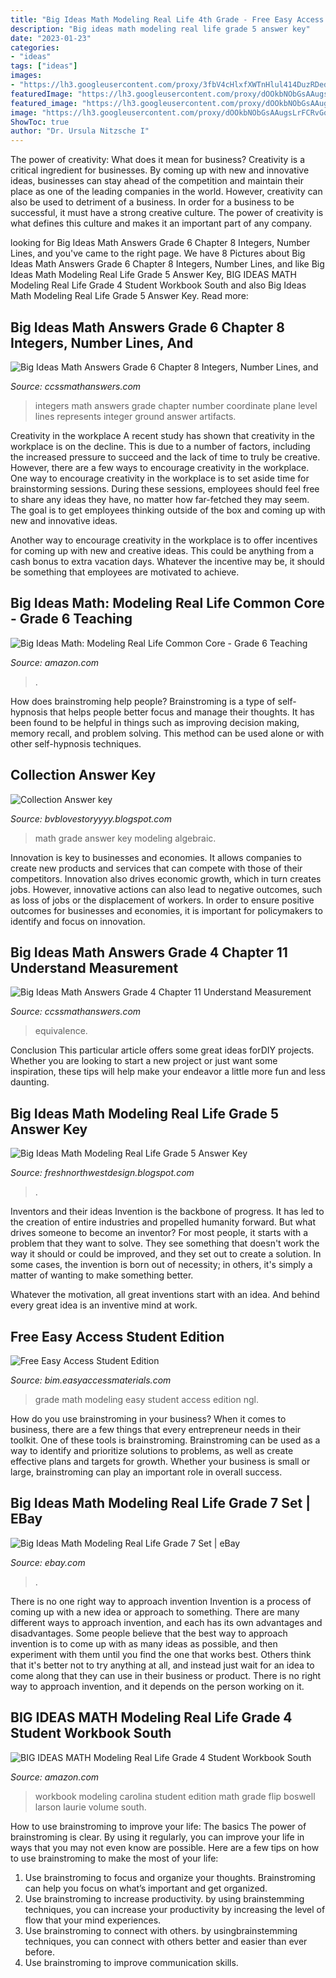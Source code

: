 ```yaml
---
title: "Big Ideas Math Modeling Real Life 4th Grade - Free Easy Access Student Edition"
description: "Big ideas math modeling real life grade 5 answer key"
date: "2023-01-23"
categories:
- "ideas"
tags: ["ideas"]
images:
- "https://lh3.googleusercontent.com/proxy/3fbV4cHlxfXWTnHlul414DuzRDedyzY86xDZMcoOp1Z__DY-ltdQG8Ea9m9YgpltSyQJ0I8X3__BNExTxmHy4hH0BSNy6y0mv5ECfFV_gKYThNfqHXgQQcsS1b1D3293j3vX-xjo8IU5"
featuredImage: "https://lh3.googleusercontent.com/proxy/dOOkbNObGsAAugsLrFCRvGqH70uuO_-j3lKVELUMM_WgwVCe_85fn9xp1HPrI4fCjeiJzzNhL0Kcg0Aqx6_DEuKY2zTowsDyyF8tmMtpOXCAsCaTEH5JQdhn=w1200-h630-p-k-no-nu"
featured_image: "https://lh3.googleusercontent.com/proxy/dOOkbNObGsAAugsLrFCRvGqH70uuO_-j3lKVELUMM_WgwVCe_85fn9xp1HPrI4fCjeiJzzNhL0Kcg0Aqx6_DEuKY2zTowsDyyF8tmMtpOXCAsCaTEH5JQdhn=w1200-h630-p-k-no-nu"
image: "https://lh3.googleusercontent.com/proxy/dOOkbNObGsAAugsLrFCRvGqH70uuO_-j3lKVELUMM_WgwVCe_85fn9xp1HPrI4fCjeiJzzNhL0Kcg0Aqx6_DEuKY2zTowsDyyF8tmMtpOXCAsCaTEH5JQdhn=w1200-h630-p-k-no-nu"
ShowToc: true
author: "Dr. Ursula Nitzsche I"
---
```



The power of creativity: What does it mean for business?
Creativity is a critical ingredient for businesses. By coming up with new and innovative ideas, businesses can stay ahead of the competition and maintain their place as one of the leading companies in the world. However, creativity can also be used to detriment of a business. In order for a business to be successful, it must have a strong creative culture. The power of creativity is what defines this culture and makes it an important part of any company.

	

		
looking for Big Ideas Math Answers Grade 6 Chapter 8 Integers, Number Lines, and you've came to the right page. We have 8 Pictures about Big Ideas Math Answers Grade 6 Chapter 8 Integers, Number Lines, and like Big Ideas Math Modeling Real Life Grade 5 Answer Key, BIG IDEAS MATH Modeling Real Life Grade 4 Student Workbook South and also Big Ideas Math Modeling Real Life Grade 5 Answer Key. Read more:
		
    
## Big Ideas Math Answers Grade 6 Chapter 8 Integers, Number Lines, And

<img loading=lazy src="https://ccssmathanswers.com/wp-content/uploads/2021/01/Big-Ideas-Math-Answers-6th-Grade-Chapter-8-Integers-Number-Lines-and-the-Coordinate-Plane-8.2-19.png" onerror="this.onerror=null;this.src='https://tse1.mm.bing.net/th?id=OIP.p4Y_gwS5B639AAcq7gy4JAAAAA&amp;pid=15.1';" alt="Big Ideas Math Answers Grade 6 Chapter 8 Integers, Number Lines, and">

_Source: ccssmathanswers.com_

>integers math answers grade chapter number coordinate plane level lines represents integer ground answer artifacts. 

	

Creativity in the workplace
A recent study has shown that creativity in the workplace is on the decline. This is due to a number of factors, including the increased pressure to succeed and the lack of time to truly be creative. However, there are a few ways to encourage creativity in the workplace.
One way to encourage creativity in the workplace is to set aside time for brainstorming sessions. During these sessions, employees should feel free to share any ideas they have, no matter how far-fetched they may seem. The goal is to get employees thinking outside of the box and coming up with new and innovative ideas.

Another way to encourage creativity in the workplace is to offer incentives for coming up with new and creative ideas. This could be anything from a cash bonus to extra vacation days. Whatever the incentive may be, it should be something that employees are motivated to achieve.

    
## Big Ideas Math: Modeling Real Life Common Core - Grade 6 Teaching

<img loading=lazy src="https://images-na.ssl-images-amazon.com/images/I/51vGM2sMt6L._SX218_BO1,204,203,200_QL40_ML2_.jpg" onerror="this.onerror=null;this.src='https://tse3.mm.bing.net/th?id=OIP.f5z-n4TKvtBqgEp0m5KZAgAAAA&amp;pid=15.1';" alt="Big Ideas Math: Modeling Real Life Common Core - Grade 6 Teaching">

_Source: amazon.com_

>. 

	

How does brainstroming help people?
Brainstroming is a type of self-hypnosis that helps people better focus and manage their thoughts. It has been found to be helpful in things such as improving decision making, memory recall, and problem solving. This method can be used alone or with other self-hypnosis techniques.

    
## Collection Answer Key

<img loading=lazy src="https://lh3.googleusercontent.com/proxy/3fbV4cHlxfXWTnHlul414DuzRDedyzY86xDZMcoOp1Z__DY-ltdQG8Ea9m9YgpltSyQJ0I8X3__BNExTxmHy4hH0BSNy6y0mv5ECfFV_gKYThNfqHXgQQcsS1b1D3293j3vX-xjo8IU5" onerror="this.onerror=null;this.src='https://tse3.mm.bing.net/th?id=OIP.3xHI3D5cjQ1LutaeD307-AAAAA&amp;pid=15.1';" alt="Collection Answer key">

_Source: bvblovestoryyyy.blogspot.com_

>math grade answer key modeling algebraic. 

	

Innovation is key to businesses and economies. It allows companies to create new products and services that can compete with those of their competitors. Innovation also drives economic growth, which in turn creates jobs. However, innovative actions can also lead to negative outcomes, such as loss of jobs or the displacement of workers. In order to ensure positive outcomes for businesses and economies, it is important for policymakers to identify and focus on innovation.

    
## Big Ideas Math Answers Grade 4 Chapter 11 Understand Measurement

<img loading=lazy src="https://ccssmathanswers.com/wp-content/uploads/2020/12/Big-Ideas-Math-Answers-Grade-4-Chapter-11-Understand-Measurement-Equivalence-11.3-3-300x246.png" onerror="this.onerror=null;this.src='https://tse3.mm.bing.net/th?id=OIP.SsUJy1Id1AQ8z-jAVPRh-QAAAA&amp;pid=15.1';" alt="Big Ideas Math Answers Grade 4 Chapter 11 Understand Measurement">

_Source: ccssmathanswers.com_

>equivalence. 

	

Conclusion
This particular article offers some great ideas forDIY projects. Whether you are looking to start a new project or just want some inspiration, these tips will help make your endeavor a little more fun and less daunting.

    
## Big Ideas Math Modeling Real Life Grade 5 Answer Key

<img loading=lazy src="https://lh3.googleusercontent.com/proxy/dOOkbNObGsAAugsLrFCRvGqH70uuO_-j3lKVELUMM_WgwVCe_85fn9xp1HPrI4fCjeiJzzNhL0Kcg0Aqx6_DEuKY2zTowsDyyF8tmMtpOXCAsCaTEH5JQdhn=w1200-h630-p-k-no-nu" onerror="this.onerror=null;this.src='https://tse3.mm.bing.net/th?id=OIP.RBnA6o9nwpD9ZcgSko-BEAHaIC&amp;pid=15.1';" alt="Big Ideas Math Modeling Real Life Grade 5 Answer Key">

_Source: freshnorthwestdesign.blogspot.com_

>. 

	

Inventors and their ideas
Invention is the backbone of progress. It has led to the creation of entire industries and propelled humanity forward. But what drives someone to become an inventor?
For most people, it starts with a problem that they want to solve. They see something that doesn't work the way it should or could be improved, and they set out to create a solution. In some cases, the invention is born out of necessity; in others, it's simply a matter of wanting to make something better.

Whatever the motivation, all great inventions start with an idea. And behind every great idea is an inventive mind at work.

    
## Free Easy Access Student Edition

<img loading=lazy src="https://www.bigideasmath.com/uploads/images/book_covers/mrl2019/mrl_g8_blue.jpg" onerror="this.onerror=null;this.src='https://tse1.mm.bing.net/th?id=OIP.KKflZ7SyliOTt-Dm7JhfOAAAAA&amp;pid=15.1';" alt="Free Easy Access Student Edition">

_Source: bim.easyaccessmaterials.com_

>grade math modeling easy student access edition ngl. 

	

How do you use brainstroming in your business?
When it comes to business, there are a few things that every entrepreneur needs in their toolkit. One of these tools is brainstroming. Brainstroming can be used as a way to identify and prioritize solutions to problems, as well as create effective plans and targets for growth. Whether your business is small or large, brainstroming can play an important role in overall success.

    
## Big Ideas Math Modeling Real Life Grade 7 Set | EBay

<img loading=lazy src="https://i.ebayimg.com/images/g/SzoAAOSwMqtgxtV9/s-l400.jpg" onerror="this.onerror=null;this.src='https://tse4.mm.bing.net/th?id=OIP.ZfmyNMPqUKbcyBJb3V_zewAAAA&amp;pid=15.1';" alt="Big Ideas Math Modeling Real Life Grade 7 Set | eBay">

_Source: ebay.com_

>. 

	

There is no one right way to approach invention
Invention is a process of coming up with a new idea or approach to something. There are many different ways to approach invention, and each has its own advantages and disadvantages. Some people believe that the best way to approach invention is to come up with as many ideas as possible, and then experiment with them until you find the one that works best. Others think that it's better not to try anything at all, and instead just wait for an idea to come along that they can use in their business or product. There is no right way to approach invention, and it depends on the person working on it.

    
## BIG IDEAS MATH Modeling Real Life Grade 4 Student Workbook South

<img loading=lazy src="https://images-na.ssl-images-amazon.com/images/I/51gPbhhqmBL._SX218_BO1,204,203,200_QL40_ML2_.jpg" onerror="this.onerror=null;this.src='https://tse4.mm.bing.net/th?id=OIP.sjtpDNkAcqFSFTBf_xFUFgAAAA&amp;pid=15.1';" alt="BIG IDEAS MATH Modeling Real Life Grade 4 Student Workbook South">

_Source: amazon.com_

>workbook modeling carolina student edition math grade flip boswell larson laurie volume south. 

	

How to use brainstroming to improve your life: The basics
The power of brainstroming is clear. By using it regularly, you can improve your life in ways that you may not even know are possible. Here are a few tips on how to use brainstroming to make the most of your life: 
1. Use brainstroming to focus and organize your thoughts. Brainstroming can help you focus on what’s important and get organized. 
2. Use brainstroming to increase productivity. by using brainstemming techniques, you can increase your productivity by increasing the level of flow that your mind experiences. 
3. Use brainstroming to connect with others. by usingbrainstemming techniques, you can connect with others better and easier than ever before. 
4. Use brainstroming to improve communication skills.

